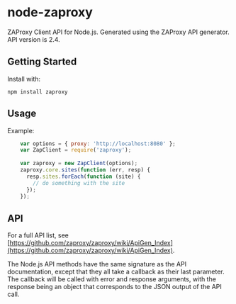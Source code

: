 node-zaproxy
============

ZAProxy Client API for Node.js. Generated using the ZAProxy API
generator. API version is 2.4.

## Getting Started
Install with:

    npm install zaproxy

## Usage
Example:

```js
    var options = { proxy: 'http://localhost:8080' };
    var ZapClient = require('zaproxy');
    
    var zaproxy = new ZapClient(options);
    zaproxy.core.sites(function (err, resp) {
      resp.sites.forEach(function (site) {
        // do something with the site
      });  
    });
```

## API
For a full API list, see [https://github.com/zaproxy/zaproxy/wiki/ApiGen_Index](https://github.com/zaproxy/zaproxy/wiki/ApiGen_Index).

The Node.js API methods have the same signature as the API documentation, except that they all take a callback as their last parameter. The callback will be called with error and response arguments, with the response being an object that corresponds to the JSON output of the API call.

